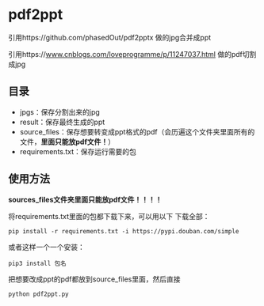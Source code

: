 # pdf2ppt

引用https://github.com/phasedOut/pdf2pptx 做的jpg合并成ppt

引用https://www.cnblogs.com/loveprogramme/p/11247037.html 做的pdf切割成jpg



## 目录

- jpgs：保存分割出来的jpg
- result：保存最终生成的ppt
- source_files：保存想要转变成ppt格式的pdf（会历遍这个文件夹里面所有的文件，**里面只能放pdf文件！**）
- requirements.txt：保存运行需要的包

## 使用方法

**sources_files文件夹里面只能放pdf文件！！！！**

将requirements.txt里面的包都下载下来，可以用以下 下载全部：

```
pip install -r requirements.txt -i https://pypi.douban.com/simple
```

或者这样一个一个安装：
```
pip3 install 包名
```


把想要改成ppt的pdf都放到source_files里面，然后直接

```
python pdf2ppt.py
```
